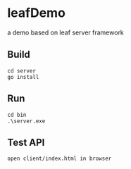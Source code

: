 # leafDemo
a demo based on leaf server framework

## Build
```
cd server
go install
```

## Run
```
cd bin
.\server.exe
```

## Test API
```
open client/index.html in browser
```
